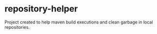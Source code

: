 # repository-helper

Project created to help maven build executions and clean garbage in local repositories.

